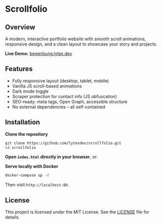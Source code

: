 # Scrollfolio

## Overview
A modern, interactive portfolio website with smooth scroll animations, responsive design, and a clean layout to showcase your story and projects.

**Live Demo:** [bewerbung.lytex.dev](https://bewerbung.lytex.dev)

## Features

- Fully responsive layout (desktop, tablet, mobile)
- Vanilla JS scroll-based animations
- Dark mode toggle
- Scraper protection for contact info (JS obfuscation)
- SEO-ready: meta tags, Open Graph, accessible structure
- No external dependencies – all self-contained

## Installation

**Clone the repository**
```bash
git clone https://github.com/lytexdev/scrollfolio.git
cd scrollfolio
````

**Open `index.html` directly in your browser**, or:

**Serve locally with Docker**

```bash
docker-compose up -d
```
Then visit `http://localhost:80`.


## License

This project is licensed under the MIT License. See the [LICENSE](LICENSE) file for details.
